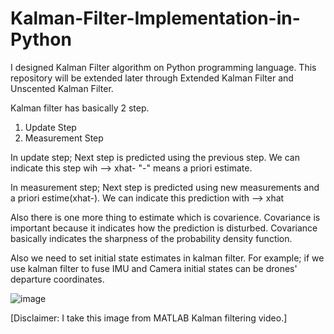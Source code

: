 # Kalman-Filter-Implementation-in-Python
I designed Kalman Filter algorithm on Python programming language. This repository will be extended later through Extended Kalman Filter and Unscented Kalman Filter.

Kalman filter has basically 2 step.
1) Update Step 
2) Measurement Step

In update step;
Next step is predicted using the previous step. We can indicate this step wih --> xhat-
"-" means a priori estimate.

In measurement step;
Next step is predicted using new measurements and a priori estime(xhat-). We can indicate this prediction with --> xhat

Also there is one more thing to estimate which is covarience. Covariance is important because it indicates how the prediction is disturbed. Covariance basically indicates the sharpness of the probability density function.

Also we need to set initial state estimates in kalman filter. For example; if we use kalman filter to fuse IMU and Camera initial states can be drones' departure coordinates. 





![image](https://user-images.githubusercontent.com/57303760/215336384-38aaa822-067c-4795-9b1d-b2baebb76a21.png)


[Disclaimer: I take this image from MATLAB Kalman filtering video.]


